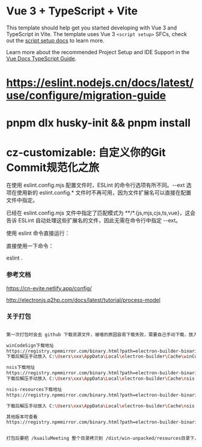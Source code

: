 # Vue 3 + TypeScript + Vite

This template should help get you started developing with Vue 3 and TypeScript in Vite. The template uses Vue 3 `<script setup>` SFCs, check out the [script setup docs](https://v3.vuejs.org/api/sfc-script-setup.html#sfc-script-setup) to learn more.

Learn more about the recommended Project Setup and IDE Support in the [Vue Docs TypeScript Guide](https://vuejs.org/guide/typescript/overview.html#project-setup).

# https://eslint.nodejs.cn/docs/latest/use/configure/migration-guide
# pnpm dlx husky-init && pnpm install
# cz-customizable: 自定义你的Git Commit规范化之旅

在使用 eslint.config.mjs 配置文件时，ESLint 的命令行选项有所不同。--ext 选项在使用新的 eslint.config.* 文件时不再可用，因为文件扩展名可以直接在配置文件中指定。

已经在 eslint.config.mjs 文件中指定了匹配模式为 **/*.{js,mjs,cjs,ts,vue}，这会告诉 ESLint 自动处理这些扩展名的文件，因此无需在命令行中指定 --ext。

使用 eslint 命令直接运行：

直接使用一下命令：

eslint .


### 参考文档

https://cn-evite.netlify.app/config/

http://electronjs.p2hp.com/docs/latest/tutorial/process-model

### 关于打包

```bash

第一次打包时会去 github 下载资源文件，被墙的原因容易下载失败，需要自己手动下载，放入缓存目录

winCodeSign下载地址
https://registry.npmmirror.com/binary.html?path=electron-builder-binaries/winCodeSign-2.6.0/
下载后解压手动放入 C:\Users\xxx\AppData\Local\electron-builder\Cache\winCodeSign

nsis下载地址
https://registry.npmmirror.com/binary.html?path=electron-builder-binaries/nsis-3.0.4.1/
下载后解压手动放入 C:\Users\xxx\AppData\Local\electron-builder\Cache\nsis

nsis-resources下载地址
https://registry.npmmirror.com/binary.html?path=electron-builder-binaries/nsis-resources-3.4.1/

下载后解压手动放入 C:\Users\xxx\AppData\Local\electron-builder\Cache\nsis

其他版本可查看
https://registry.npmmirror.com/binary.html?path=electron-builder-binaries/


打包后要把 /kuailuMeeting 整个目录拷贝到 /dist/win-unpacked/resources目录下，这是Qt的相关文件

```